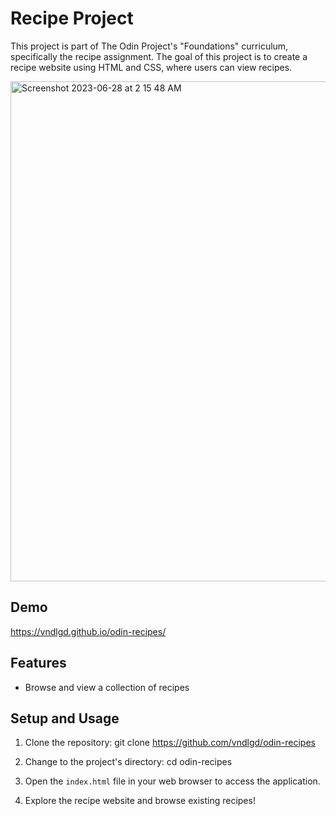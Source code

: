 # Recipe Project

This project is part of The Odin Project's "Foundations" curriculum, specifically the recipe assignment. The goal of this project is to create a recipe website using HTML and CSS, where users can view recipes.

<img width="800" alt="Screenshot 2023-06-28 at 2 15 48 AM" src="https://github.com/vndlgd/odin-recipes/assets/46804151/1fe2d5f6-805c-4517-91b2-54946b7195db">

## Demo

https://vndlgd.github.io/odin-recipes/

## Features

- Browse and view a collection of recipes

## Setup and Usage

1. Clone the repository:
git clone https://github.com/vndlgd/odin-recipes


2. Change to the project's directory:
cd odin-recipes

3. Open the `index.html` file in your web browser to access the application.

4. Explore the recipe website and browse existing recipes!






